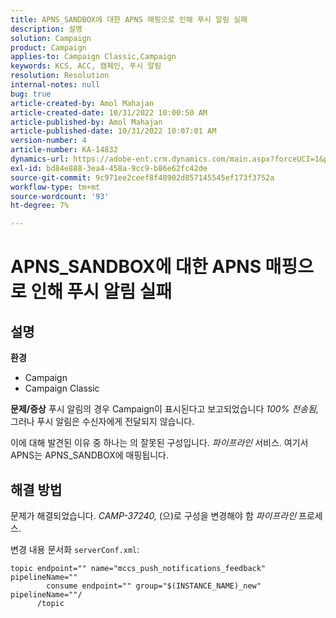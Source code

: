 ```yaml
---
title: APNS_SANDBOX에 대한 APNS 매핑으로 인해 푸시 알림 실패
description: 설명
solution: Campaign
product: Campaign
applies-to: Campaign Classic,Campaign
keywords: KCS, ACC, 캠페인, 푸시 알림
resolution: Resolution
internal-notes: null
bug: true
article-created-by: Amol Mahajan
article-created-date: 10/31/2022 10:00:50 AM
article-published-by: Amol Mahajan
article-published-date: 10/31/2022 10:07:01 AM
version-number: 4
article-number: KA-14832
dynamics-url: https://adobe-ent.crm.dynamics.com/main.aspx?forceUCI=1&pagetype=entityrecord&etn=knowledgearticle&id=858fafe5-0259-ed11-9561-6045bd006079
exl-id: bd84e888-3ea4-458a-9cc9-b86e62fc42de
source-git-commit: 9c971ee2ceef8f48902d857145545ef173f3752a
workflow-type: tm+mt
source-wordcount: '93'
ht-degree: 7%

---
```


# APNS_SANDBOX에 대한 APNS 매핑으로 인해 푸시 알림 실패

## 설명

<b>환경</b>
- Campaign
- Campaign Classic



<b>문제/증상</b>
푸시 알림의 경우 Campaign이 표시된다고 보고되었습니다 *100% 전송됨,* 그러나 푸시 알림은 수신자에게 전달되지 않습니다.

이에 대해 발견된 이유 중 하나는 의 잘못된 구성입니다. *파이프라인* 서비스. 여기서 APNS는 APNS_SANDBOX에 매핑됩니다.


## 해결 방법


문제가 해결되었습니다. *CAMP-37240,* (으)로 구성을 변경해야 함 *파이프라인* 프로세스.

변경 내용 문서화 `serverConf.xml`:


```
topic endpoint="" name="mccs_push_notifications_feedback" pipelineName=""
        consume endpoint="" group="$(INSTANCE_NAME)_new" pipelineName=""/
      /topic
```
